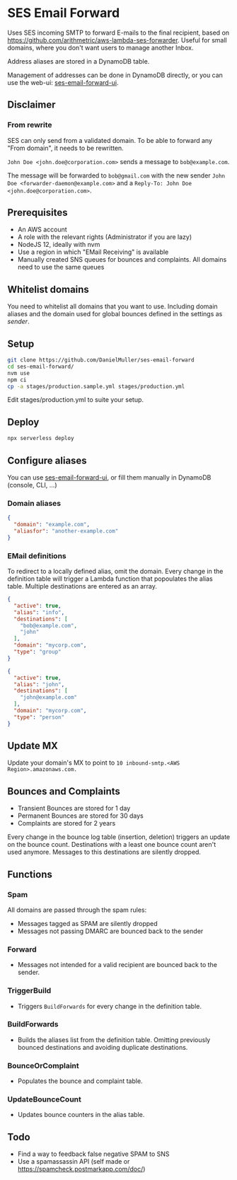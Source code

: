 # SES Email Forward
Uses SES incoming SMTP to forward E-mails to the final recipient, based on https://github.com/arithmetric/aws-lambda-ses-forwarder. Useful for small domains, where you don't want users to manage another Inbox.

Address aliases are stored in a DynamoDB table.

Management of addresses can be done in DynamoDB directly, or you can use the web-ui: [ses-email-forward-ui](https://github.com/DanielMuller/ses-email-forward-ui).
## Disclaimer
### From rewrite
SES can only send from a validated domain. To be able to forward any "From domain", it needs to be rewritten.

`John Doe <john.doe@corporation.com>` sends a message to `bob@example.com`.

The message will be forwarded to `bob@gmail.com` with the new sender `John Doe <forwarder-daemon@example.com>` and a `Reply-To: John Doe <john.doe@corporation.com>`.

## Prerequisites
* An AWS account
* A role with the relevant rights (Administrator if you are lazy)
* NodeJS 12, ideally with nvm
* Use a region in which "EMail Receiving" is available
* Manually created SNS queues for bounces and complaints. All domains need to use the same queues

## Whitelist domains
You need to whitelist all domains that you want to use. Including domain aliases and the domain used for global bounces defined in the settings as _sender_.

## Setup
```bash
git clone https://github.com/DanielMuller/ses-email-forward
cd ses-email-forward/
nvm use
npm ci
cp -a stages/production.sample.yml stages/production.yml
```
Edit stages/production.yml to suite your setup.

## Deploy
```bash
npx serverless deploy
```

## Configure aliases
You can use [ses-email-forward-ui](https://github.com/DanielMuller/ses-email-forward-ui), or fill them manually in DynamoDB (console, CLI, ...)

### Domain aliases
```json
{
  "domain": "example.com",
  "aliasfor": "another-example.com"
}
```

### EMail definitions
To redirect to a locally defined alias, omit the domain. Every change in the definition table will trigger a Lambda function that popoulates the alias table. Multiple destinations are entered as an array.

```json
{
  "active": true,
  "alias": "info",
  "destinations": [
    "bob@example.com",
    "john"
  ],
  "domain": "mycorp.com",
  "type": "group"
}
```
```json
{
  "active": true,
  "alias": "john",
  "destinations": [
    "john@example.com"
  ],
  "domain": "mycorp.com",
  "type": "person"
}
```

## Update MX
Update your domain's MX to point to `10 inbound-smtp.<AWS Region>.amazonaws.com.`

## Bounces and Complaints
* Transient Bounces are stored for 1 day
* Permanent Bounces are stored for 30 days
* Complaints are stored for 2 years

Every change in the bounce log table (insertion, deletion) triggers an update on the bounce count. Destinations with a least one bounce count aren't used anymore. Messages to this destinations are silently dropped.

## Functions
### Spam
All domains are passed through the spam rules:
* Messages tagged as SPAM are silently dropped
* Messages not passing DMARC are bounced back to the sender

### Forward
* Messages not intended for a valid recipient are bounced back to the sender.

### TriggerBuild
* Triggers `BuildForwards` for every change in the definition table.

### BuildForwards
* Builds the aliases list from the definition table. Omitting previously bounced destinations and avoiding duplicate destinations.

### BounceOrComplaint
* Populates the bounce and complaint table.

### UpdateBounceCount
* Updates bounce counters in the alias table.

## Todo
* Find a way to feedback false negative SPAM to SNS
* Use a spamassassin API (self made or https://spamcheck.postmarkapp.com/doc/)
